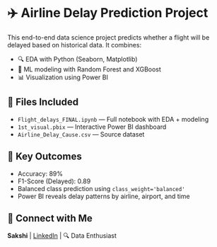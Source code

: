 # ✈️ Airline Delay Prediction Project

This end-to-end data science project predicts whether a flight will be delayed based on historical data. It combines:

- 🔍 EDA with Python (Seaborn, Matplotlib)
- 🤖 ML modeling with Random Forest and XGBoost
- 📊 Visualization using Power BI

## 📁 Files Included
- `Flight_delays_FINAL.ipynb` — Full notebook with EDA + modeling
- `1st_visual.pbix` — Interactive Power BI dashboard
- `Airline_Delay_Cause.csv` — Source dataset

## 🎯 Key Outcomes
- Accuracy: 89%
- F1-Score (Delayed): 0.89
- Balanced class prediction using `class_weight='balanced'`
- Power BI reveals delay patterns by airline, airport, and time

## 🔗 Connect with Me
**Sakshi** | [LinkedIn](https://www.linkedin.com/in/sakshi-kherdekar/) | 🔍 Data Enthusiast

